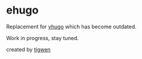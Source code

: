 # ehugo

Replacement for [vhugo](https://github.com/mlctrez/vhugo) which has become outdated.

Work in progress, stay tuned.

created by [tigwen](https://github.com/mlctrez/tigwen)
